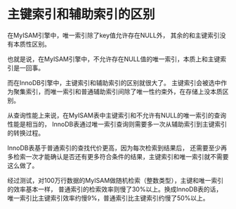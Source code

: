 

# 主键索引和辅助索引的区别

 
在MyISAM引擎中，唯一索引除了key值允许存在NULL外，
其余的和主键索引没有本质性区别。

也就是说，在MyISAM引擎中，不允许存在NULL值的唯一索引，本质上和主键索引是一回事。

而在InnoDB引擎中，主键索引和辅助索引的区别就很大了。
主键索引会被选中作为聚集索引，而唯一索引和普通辅助索引间除了唯一性约束外，在存储上没本质区别。

从查询性能上来说，在MyISAM表中主键索引和不允许有NULL的唯一索引的查询性能是相当的，
InnoDB表通过唯一索引查询则需要多一次从辅助索引到主键索引的转换过程。

InnoDB表基于普通索引的查找代价更高，因为每次检索到结果后，
还需要至少再多检索一次才能确认是否还有更多符合条件的结果，主键索引和唯一索引就不需要这么做了。

经过测试，对100万行数据的MyISAM做随机检索（整数类型），主键和唯一索引的效率基本一样，
普通索引的检索效率则慢了30%以上。换成InnoDB表的话，
唯一索引比主键索引效率约慢9%，普通索引比主键索引约慢了50%以上。